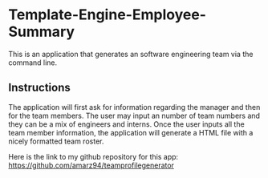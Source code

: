 # Template-Engine-Employee-Summary

This is an application that generates an software engineering team via the command line. 

## Instructions

The application will first ask for information regarding the manager and then for the team members. The user may input an number of team numbers and they can be a mix of engineers and interns. Once the user inputs all the team member information, the application will generate a HTML file with a nicely formatted team roster.

Here is the link to my github repository for this app: https://github.com/amarz94/teamprofilegenerator
